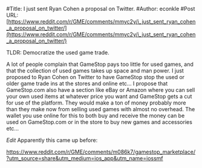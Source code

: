 #Title: I just sent Ryan Cohen a proposal on Twitter.
#Author: econkle
#Post URL: [https://www.reddit.com/r/GME/comments/mmyc2y/i_just_sent_ryan_cohen_a_proposal_on_twitter/](https://www.reddit.com/r/GME/comments/mmyc2y/i_just_sent_ryan_cohen_a_proposal_on_twitter/)


TLDR: Democratize the used game trade.

A lot of people complain that GameStop pays too little for used games, and that the collection of used games takes up space and man power. I just proposed to Ryan Cohen on Twitter to have GameStop stop the used or older game trade ins at the stores and online etc... I propose that GameStop.com also have a section like eBay or Amazon where you can sell your own used items at whatever price you want and GameStop gets a cut for use of the platform. They would make a ton of money probably more than they make now from selling used games with almost no overhead. The wallet you use online for this to both buy and receive the money can be used on GameStop.com or in the store to buy new games and accessories etc...

*Edit* Apparently this came up before:

https://www.reddit.com/r/GME/comments/m086k7/gamestop_marketplace/?utm_source=share&utm_medium=ios_app&utm_name=iossmf